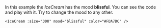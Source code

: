 In this example the _IceCream_ has the mood <b>blissful</b>. You can see the code and play with it. Try to change the mood to any other.

```
<IceCream :size="300" mood="blissful" color="#FDA7DC" />
```
